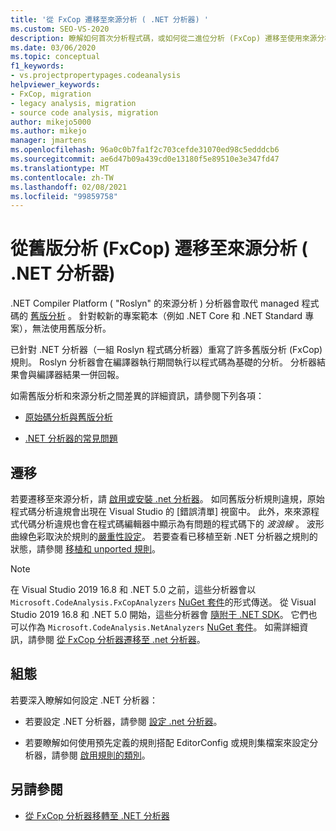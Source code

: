 ```yaml
---
title: '從 FxCop 遷移至來源分析 ( .NET 分析器) '
ms.custom: SEO-VS-2020
description: 瞭解如何首次分析程式碼，或如何從二進位分析 (FxCop) 遷移至使用來源分析 ( .NET 分析器) 來分析 managed 程式碼的新方法。
ms.date: 03/06/2020
ms.topic: conceptual
f1_keywords:
- vs.projectpropertypages.codeanalysis
helpviewer_keywords:
- FxCop, migration
- legacy analysis, migration
- source code analysis, migration
author: mikejo5000
ms.author: mikejo
manager: jmartens
ms.openlocfilehash: 96a0c0b7fa1f2c703cefde31070ed98c5edddcb6
ms.sourcegitcommit: ae6d47b09a439cd0e13180f5e89510e3e347fd47
ms.translationtype: MT
ms.contentlocale: zh-TW
ms.lasthandoff: 02/08/2021
ms.locfileid: "99859758"
---
```

# <a name="migrate-from-legacy-analysis-fxcop-to-source-analysis-net-analyzers"></a>從舊版分析 (FxCop) 遷移至來源分析 ( .NET 分析器) 

.NET Compiler Platform ( "Roslyn" 的來源分析 ) 分析器會取代 managed 程式碼的 [舊版分析](../code-quality/code-analysis-for-managed-code-overview.md) 。 針對較新的專案範本（例如 .NET Core 和 .NET Standard 專案），無法使用舊版分析。

已針對 .NET 分析器（一組 Roslyn 程式碼分析器）重寫了許多舊版分析 (FxCop) 規則。 Roslyn 分析器會在編譯器執行期間執行以程式碼為基礎的分析。 分析器結果會與編譯器結果一併回報。

如需舊版分析和來源分析之間差異的詳細資訊，請參閱下列各項：

- [原始碼分析與舊版分析](../code-quality/net-analyzers-faq.md#whats-the-difference-between-legacy-fxcop-and-net-analyzers)

- [.NET 分析器的常見問題](../code-quality/net-analyzers-faq.md)

## <a name="migration"></a>遷移

若要遷移至來源分析，請 [啟用或安裝 .net 分析器](install-net-analyzers.md)。 如同舊版分析規則違規，原始程式碼分析違規會出現在 Visual Studio 的 [錯誤清單] 視窗中。 此外，來來源程式代碼分析違規也會在程式碼編輯器中顯示為有問題的程式碼下的 *波浪線* 。 波形曲線色彩取決於規則的[嚴重性設定](../code-quality/use-roslyn-analyzers.md#configure-severity-levels)。 若要查看已移植至新 .NET 分析器之規則的狀態，請參閱 [移植和 unported 規則](../code-quality/fxcop-rule-port-status.md)。

> [!NOTE]
> 在 Visual Studio 2019 16.8 和 .NET 5.0 之前，這些分析器會以 `Microsoft.CodeAnalysis.FxCopAnalyzers` [NuGet 套件](https://www.nuget.org/packages/Microsoft.CodeAnalysis.FxCopAnalyzers)的形式傳送。 從 Visual Studio 2019 16.8 和 .NET 5.0 開始，這些分析器會 [隨附于 .NET SDK](/dotnet/fundamentals/code-analysis/overview)。 它們也可以作為 `Microsoft.CodeAnalysis.NetAnalyzers` [NuGet 套件](https://www.nuget.org/packages/Microsoft.CodeAnalysis.NetAnalyzers)。 如需詳細資訊，請參閱 [從 FxCop 分析器遷移至 .net 分析器](migrate-from-fxcop-analyzers-to-net-analyzers.md)。

## <a name="configuration"></a>組態

若要深入瞭解如何設定 .NET 分析器：

- 若要設定 .NET 分析器，請參閱 [設定 .net 分析器](/dotnet/fundamentals/code-analysis/code-quality-rule-options)。

- 若要瞭解如何使用預先定義的規則搭配 EditorConfig 或規則集檔案來設定分析器，請參閱 [啟用規則的類別](/dotnet/fundamentals/code-analysis/code-quality-rule-options)。

## <a name="see-also"></a>另請參閱

- [從 FxCop 分析器移轉至 .NET 分析器](migrate-from-fxcop-analyzers-to-net-analyzers.md)
